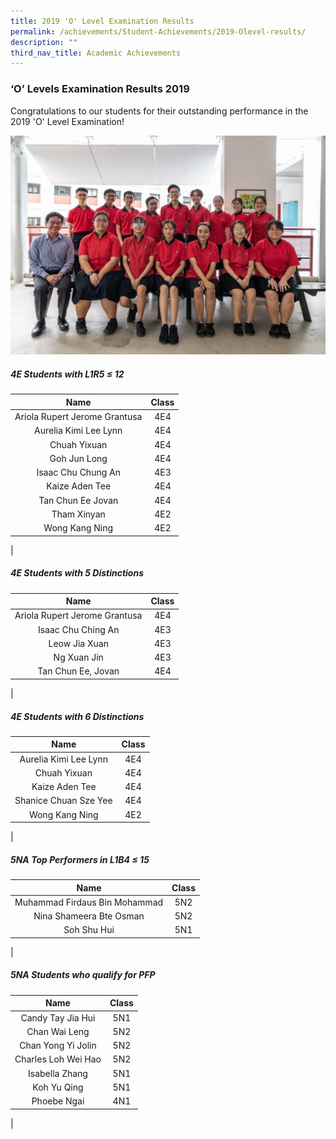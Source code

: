 ```yaml
---
title: 2019 'O' Level Examination Results
permalink: /achievements/Student-Achievements/2019-Olevel-results/
description: ""
third_nav_title: Academic Achievements
---
```

### ‘O’ Levels Examination Results 2019

Congratulations to our students for their outstanding performance in the 2019 'O' Level Examination!

![](/images/2019OLevel-1024x713.jpg)

##### 4E Students with L1R5 ≤ 12

| Name | Class |
|:---:|:---:|
| Ariola Rupert Jerome Grantusa | 4E4 |
| Aurelia Kimi Lee Lynn | 4E4 |
| Chuah Yixuan | 4E4 |
| Goh Jun Long | 4E4 |
| Isaac Chu Chung An | 4E3 |
| Kaize Aden Tee | 4E4 |
| Tan Chun Ee Jovan | 4E4 |
| Tham Xinyan | 4E2 |
| Wong Kang Ning | 4E2 |
|

##### 4E Students with 5 Distinctions

| Name | Class |
|:---:|:---:|
| Ariola Rupert Jerome Grantusa | 4E4 |
| Isaac Chu Ching An | 4E3 |
| Leow Jia Xuan | 4E3 |
| Ng Xuan Jin | 4E3 |
| Tan Chun Ee, Jovan | 4E4 |
|

##### 4E Students with 6 Distinctions

| Name | Class |
|:---:|:---:|
| Aurelia Kimi Lee Lynn | 4E4 |
| Chuah Yixuan | 4E4 |
| Kaize Aden Tee | 4E4 |
| Shanice Chuan Sze Yee | 4E4 |
| Wong Kang Ning | 4E2 |
|

##### 5NA Top Performers in L1B4 ≤ 15

| Name | Class |
|:---:|:---:|
| Muhammad Firdaus Bin Mohammad | 5N2 |
| Nina Shameera Bte Osman | 5N2 |
| Soh Shu Hui | 5N1 |
|

##### 5NA Students who qualify for PFP

| Name | Class |
|:---:|:---:|
| Candy Tay Jia Hui | 5N1 |
| Chan Wai Leng | 5N2 |
| Chan Yong Yi Jolin | 5N2 |
| Charles Loh Wei Hao | 5N2 |
| Isabella Zhang | 5N1 |
| Koh Yu Qing | 5N1 |
| Phoebe Ngai | 4N1 |
|

